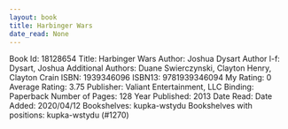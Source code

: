 ```yaml
---
layout: book
title: Harbinger Wars
date_read: None
---
```


Book Id: 18128654
Title: Harbinger Wars
Author: Joshua Dysart
Author l-f: Dysart, Joshua
Additional Authors: Duane Swierczynski, Clayton Henry, Clayton Crain
ISBN: 1939346096
ISBN13: 9781939346094
My Rating: 0
Average Rating: 3.75
Publisher: Valiant Entertainment, LLC
Binding: Paperback
Number of Pages: 128
Year Published: 2013
Date Read: 
Date Added: 2020/04/12
Bookshelves: kupka-wstydu
Bookshelves with positions: kupka-wstydu (#1270)

